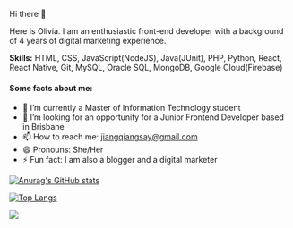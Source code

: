 Hi there 👋

Here is Olivia. I am an enthusiastic front-end developer with a background of 4 years of digital marketing experience. 

**Skills:** HTML, CSS, JavaScript(NodeJS), Java(JUnit), PHP, Python, React, React Native, Git, MySQL, Oracle SQL, MongoDB, Google Cloud(Firebase)

#### Some facts about me:

- 🔭 I’m currently a Master of Information Technology student
- 👯 I’m looking for an opportunity for a Junior Frontend Developer based in Brisbane
- 📫 How to reach me: jiangqiangsay@gmail.com
- 😄 Pronouns: She/Her
- ⚡ Fun fact: I am also a blogger and a digital marketer


[![Anurag's GitHub stats](https://github-readme-stats.vercel.app/api?username=BraveOlivia&count_private=true&show_icons=true&hide=stars,prs,issues&theme=merko)](https://github.com/anuraghazra/github-readme-stats)

[![Top Langs](https://github-readme-stats.vercel.app/api/top-langs/?username=BraveOlivia&layout=compact&theme=merko)](https://github.com/BraveOlivia/github-readme-stats)


![](https://komarev.com/ghpvc/?username=BraveOlivia&color=green&label=PROFILE+VIEWS)


<!--
**BraveOlivia/BraveOlivia** is a ✨ _special_ ✨ repository because its `README.md` (this file) appears on your GitHub profile.

Here are some ideas to get you started:

- 🔭 I’m currently working on ...
- 🌱 I’m currently learning ...
- 👯 I’m looking to collaborate on ...
- 🤔 I’m looking for help with ...
- 💬 Ask me about ...
- 📫 How to reach me: ...
- 😄 Pronouns: ...
- ⚡ Fun fact: ...
-->
